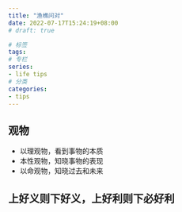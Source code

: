 ```yaml
---
title: "渔樵问对"
date: 2022-07-17T15:24:19+08:00
# draft: true

# 标签
tags:
# 专栏
series:
- life tips
# 分类
categories:
- tips
---
```


## 观物

- 以理观物，看到事物的本质
- 本性观物，知晓事物的表现
- 以命观物，知晓过去和未来

## 上好义则下好义，上好利则下必好利
